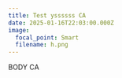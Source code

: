 ```yaml
---
title: Test yssssss CA
date: 2025-01-16T22:03:00.000Z
image:
  focal_point: Smart
  filename: h.png
---
```

BODY CA
